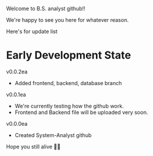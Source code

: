 Welcome to B.S. analyst github!!

We're happy to see you here for whatever reason.

Here's for update list

# Early Development State

v0.0.2ea
- Added frontend, backend, database branch

v0.0.1ea
- We're currently testing how the github work.
- Frontend and Backend file will be uploaded very soon.

v0.0.0ea
- Created System-Analyst github

Hope you still alive 🫶🏿
